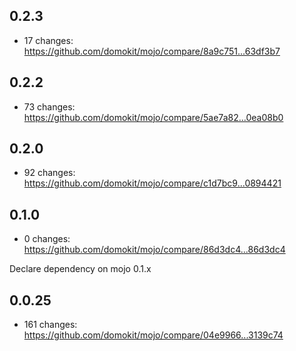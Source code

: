 ## 0.2.3

  - 17 changes: https://github.com/domokit/mojo/compare/8a9c751...63df3b7

## 0.2.2

  - 73 changes: https://github.com/domokit/mojo/compare/5ae7a82...0ea08b0

## 0.2.0

  - 92 changes: https://github.com/domokit/mojo/compare/c1d7bc9...0894421

## 0.1.0

  - 0 changes: https://github.com/domokit/mojo/compare/86d3dc4...86d3dc4

  Declare dependency on mojo 0.1.x

## 0.0.25

  - 161 changes: https://github.com/domokit/mojo/compare/04e9966...3139c74


